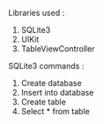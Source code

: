 Libraries used : <br>
1.	SQLite3 <br>
2.	UIKit <br>
3.	TableViewController <br>

SQLite3 commands :
1.	Create database <br>
2.	Insert into database <br>
3.	Create table <br>
4.	Select * from table <br>


